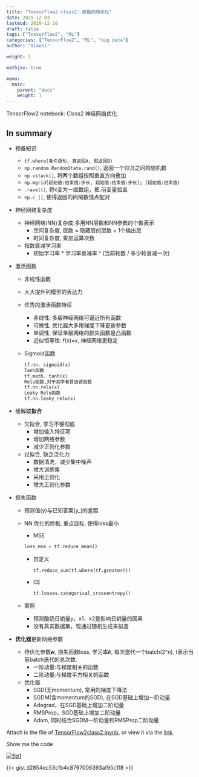 ```yaml
---
title: "TensorFlow2 class2: 数据网络优化"
date: 2020-12-03
lastmod: 2020-12-10
draft: false
tags: ["TensorFlow2", "ML"]
categories: ["TensorFlow2", "ML", "big data"]
author: "Xiaoni"

weight: 1

mathjax: true

menu:
  main:
    parent: "docs"
    weight: 1
---
```


TensorFlow2 notebook: Class2 神经网络优化.

<!--more-->

## In summary

- 预备知识
  - `tf.where(条件语句, 真返回A, 假返回B)`
  - `np.random.RandomState.rand()`, 返回一个[0,1)之间的随机数
  - `np.vstack()`, 将两个数组按照垂直方向叠加
  - `np.mgrid[起始值:结束值:步长, 起始值:结束值:步长]; [起始值:结束值)`
  - `.ravel()`, 将x变为一维数组，把.前变量拉直
  - `np.c_[]`, 使得返回的间隔数值点配对  

- 神经网络复杂度  
  - 神经网络(NN)复杂度:多用NN层数和NN参数的个数表示
    - 空间复杂度, 层数 = 隐藏层的层数 + 1个输出层
    - 时间复杂度, 乘加运算次数
  - 指数衰减学习率
    - 初始学习率 * 学习率衰减率 ^ (当前轮数 / 多少轮衰减一次)

- 激活函数
  - 非线性函数
  - 大大提升列模型的表达力
  - 优秀的激活函数特征
    - 非线性, 多层神经网络可逼近所有函数
    - 可微性, 优化器大多用梯度下降更新参数
    - 单调性, 保证单层网络的损失函数是凸函数
    - 近似恒等性: f(x)≈x, 神经网络更稳定
  - Sigmoid函数
  
    ```python
    tf.nn. sigmoid(x)
    Tanh函数
    tf.math. tanh(x)
    Relu函数,对于初学者首选该函数
    tf.nn.relu(x)
    Leaky Relu函数
    tf.nn.leaky_relu(x)
    ```

- 缓解**过拟合**
  - 欠拟合, 学习不够彻底
    - 增加输入特征项
    - 增加网络参数
    - 减少正则化参数
  - 过拟合, 缺乏泛化力
    - 数据清洗，减少集中噪声
    - 增大训练集
    - 采用正则化
    - 增大正则化参数

- 损失函数
  - 预测值(y)与已知答案(y_)的差距
  - NN 优化的终极, 重点目标, 使得loss最小
    - MSE

    ```python
    loss_mse = tf.reduce_mean()
    ```

    - 自定义
      
      ```python
      tf.reduce_sum(tf.where(tf.greater())
      ```

    - CE
      
      ```python
      tf.losses.categorical_crossentropy()
      ```

  - 案例
    - 预测酸奶日销量y，x1、x2是影响日销量的因素
    - 没有真实数据集，现通过随机生成来拟造 

- **优化器**更新网络参数 
  - 待优化参数𝒘, 损失函数loss, 学习率𝒍r, 每次迭代一个batch(2^n), t表示当前batch迭代的总次数.
    - 一阶动量:与梯度相关的函数
    - 二阶动量:与梯度平方相关的函数
  - 优化器
    - SGD(无momentum), 常用的梯度下降法
    - SGDM(含momentum的SGD), 在SGD基础上增加一阶动量
    - Adagrad，在SGD基础上增加二阶动量
    - RMSProp，SGD基础上增加二阶动量
    - Adam, 同时结合SGDM一阶动量和RMSProp二阶动量

Attach is the file of [TensorFlow2class2.ipynb](TensorFlow2class2.ipynb), or view it via the [link](https://colab.research.google.com/drive/19S0UpKcWc_l6Xi-aNcu-Tr3OaNi7SyTX?usp=sharing).

Show me the code <i class="far fa-hand-point-down"></i>

[![fig1](fig1.png)](https://gist.github.com/xiaonilee/d2854ec53cfb4c8797006393af95c1f8)

{{< gist d2854ec53cfb4c8797006393af95c1f8 >}}
